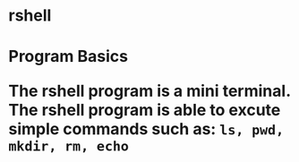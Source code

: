 # rshell

<h1> Program Basics 

The rshell program is a mini terminal. The rshell program is able to excute simple commands such as: `ls, pwd, mkdir, rm, echo`
